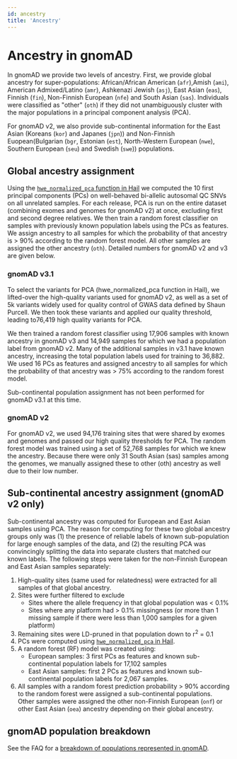 ```yaml
---
id: ancestry
title: 'Ancestry'
---
```

# Ancestry in gnomAD
In gnomAD we provide two levels of ancestry. First, we provide global ancestry for super-populations: African/African American (`afr`),Amish (`ami`), American Admixed/Latino  (`amr`), Ashkenazi Jewish (`asj`), East Asian (`eas`), Finnish (`fin`), Non-Finnish European (`nfe`) and South Asian (`sas`). Individuals were classified as "other" (`oth`) if they did not unambiguously cluster with the major populations in a principal component analysis (PCA).

For gnomAD v2, we also provide sub-continental information for the East Asian (Koreans (`kor`) and Japanes (`jpn`)) and Non-Finnish Euopean(Bulgarian (`bgr`, Estonian (`est`), North-Western European (`nwe`), Southern European (`seu`) and Swedish (`swe`)) populations.

## Global ancestry assignment
Using the [`hwe_normalized_pca` function in Hail](https://hail.is/docs/devel/methods/genetics.html?highlight=hwe#hail.methods.hwe_normalized_pca) we computed the 10 first principal components (PCs) on well-behaved bi-allelic autosomal QC SNVs on all unrelated samples. For each release, PCA is run on the entire dataset (combining exomes and genomes for gnomAD v2) at once, excluding first and second degree relatives. We then train a random forest classifier on samples with previously known population labels using the PCs as features. We assign ancestry to all samples for which the probability of that ancestry is > 90% according to the random forest model. All other samples are assigned the other ancestry (`oth`). Detailed numbers for gnomAD v2 and v3 are given below.

### gnomAD v3.1

To select the variants for PCA (hwe_normalized_pca function in Hail), we lifted-over the high-quality variants used for gnomAD v2, as well as a set of 5k 
variants widely used for quality control of GWAS data defined by Shaun Purcell. We then took these variants and applied our quality threshold, leading to76,419 high quality variants for PCA. 

We then trained a random forest classifier using 17,906 samples with known ancestry in gnomAD v3 and 14,949 samples for which we had a population label from gnomAD v2. Many of the additional samples in v3.1 have known ancestry, increasing the total population labels used for training to 36,882. We used 16 PCs as features and assigned ancestry to all samples for which the probability of that ancestry was > 75% according to the random forest model. 

Sub-continental population assignment has not been performed for gnomAD v3.1 at this time.

### gnomAD v2
For gnomAD v2, we used 94,176 training sites that were shared by exomes and genomes and passed our high quality thresholds for PCA. 
The random forest model was trained using a set of 52,768 samples for which we knew the ancestry. Because there were only 31 South Asian (sas) samples among the genomes, we manually assigned these to other (oth) ancestry as well due to their low number. 

## Sub-continental ancestry assignment (gnomAD v2 only)
Sub-continental ancestry was computed for European and East Asian samples using PCA. The reason for computing for these two global ancestry groups only was (1) the presence of reliable labels of known sub-population for large enough samples of the data, and (2) the resulting PCA was convincingly splitting the data into separate clusters that matched our known labels. The following steps were taken for the non-Finnish European and East Asian samples separately:
1. High-quality sites (same used for relatedness) were extracted for all samples of that global ancestry.
2. Sites were further filtered to exclude
    - Sites where the allele frequency in that global population was < 0.1%
    - Sites where any platform had > 0.1% missingness (or more than 1 missing sample if there were less than 1,000 samples for a given platform)
3. Remaining sites were LD-pruned in that population down to r<sup>2</sup> = 0.1
4. PCs were computed using [`hwe_normalized_pca` in Hail](https://hail.is/docs/devel/methods/genetics.html?highlight=hwe#hail.methods.hwe_normalized_pca).
5. A random forest (RF) model was created using:
    - European samples: 3 first PCs as features and known sub-continental population labels for 17,102 samples
    - East Asian samples: first 2 PCs as features and known sub-continental population labels for 2,067 samples.
6. All samples with a random forest prediction probability > 90% according to the random forest were assigned a sub-continental populations. Other samples were assigned the other non-Finnish European (`onf`) or other East Asian (`oea`) ancestry depending on their global ancestry.

## gnomAD population breakdown

See the FAQ for a [breakdown of populations represented in gnomAD](/faq#what-populations-are-represented-in-the-gnomad-data).
